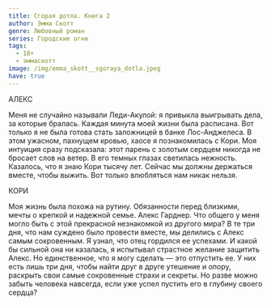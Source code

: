 ```yaml
---
title: Сгорая дотла. Книга 2
author: Эмма Скотт
genre: Любовный роман
series: Городские огни
tags:
  - 18+
  - эммаскотт
image: /img/emma_skott__sgoraya_dotla.jpeg
have: true
---
```

АЛЕКС 

Меня не случайно называли Леди-Акулой: я привыкла выигрывать дела, за которые бралась. Каждая минута моей жизни была расписана. Вот только я не была готова стать заложницей в банке Лос-Анджелеса. В этом ужасном, пахнущем кровью, хаосе я познакомилась с Кори. Моя интуиция сразу подсказала: этот парень с золотым сердцем никогда не бросает слов на ветер. В его темных глазах светилась нежность. Казалось, что я знаю Кори тысячу лет. Сейчас мы должны держаться вместе, чтобы выжить. Вот только влюбляться нам никак нельзя. 

КОРИ 

Моя жизнь была похожа на рутину. Обязанности перед близкими, мечты о крепкой и надежной семье. Алекс Гарднер. Что общего у меня могло быть с этой прекрасной незнакомкой из другого мира? В те три дня, что нам суждено было провести вместе, мы делились с Алекс самым сокровенным. Я узнал, что отец гордился ее успехами. И какой бы сильной она ни казалась, я испытывал страстное желание защитить Алекс. Но единственное, что я могу сделать — это отпустить ее. У них есть лишь три дня, чтобы найти друг в друге утешение и опору, раскрыть свои самые сокровенные страхи и секреты. Но разве можно забыть человека навсегда, если уже успел пустить его в глубину своего сердца?